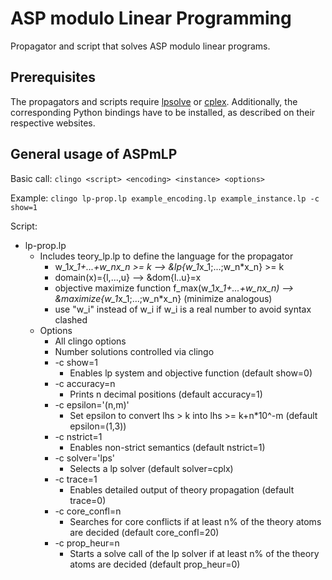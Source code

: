 # ASP modulo Linear Programming
Propagator and script that solves ASP modulo linear programs.

## Prerequisites
The propagators and scripts require [lpsolve](https://sourceforge.net/projects/lpsolve/) or [cplex](https://www.ibm.com/support/knowledgecenter/SSSA5P_12.7.0/ilog.odms.cplex.help/CPLEX/GettingStarted/topics/set_up/Python_setup.html).
Additionally, the corresponding Python bindings have to be installed, as described on their respective websites.

## General usage of ASPmLP
Basic call:
`clingo <script> <encoding> <instance> <options>`

Example:
`clingo lp-prop.lp example_encoding.lp example_instance.lp -c show=1`

Script:
* lp-prop.lp 
    * Includes teory_lp.lp to define the language for the propagator
        * w_1*x_1+...+w_nx_n >= k --> &lp{w_1*x_1;...;w_n*x_n} >= k
        * domain(x)={l,...,u} --> &dom{l..u}=x
        * objective maximize function f_max(w_1*x_1+...+w_nx_n) --> &maximize{w_1*x_1;...;w_n*x_n} (minimize analogous)
        * use "w_i" instead of w_i if w_i is a real number to avoid syntax clashed 
    * Options 
        * All clingo options
        * Number solutions controlled via clingo 
        * -c show=1
            * Enables lp system and objective function (default show=0)
        * -c accuracy=n 
            * Prints n decimal positions (default accuracy=1)
        * -c epsilon='(n,m)'
            * Set epsilon to convert lhs > k into lhs >= k+n*10^-m (default epsilon=(1,3))
        * -c nstrict=1
            * Enables non-strict semantics (default nstrict=1)
        * -c solver='lps'
            * Selects a lp solver (default solver=cplx) 
        * -c trace=1
            * Enables detailed output of theory propagation (default trace=0)
        * -c core_confl=n
            * Searches for core conflicts if at least n% of the theory atoms are decided (default core_confl=20)
        * -c prop_heur=n
            * Starts a solve call of the lp solver if at least n% of the theory atoms are decided (default prop_heur=0)

